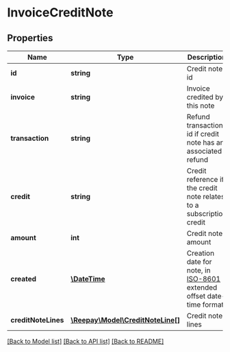 # InvoiceCreditNote

## Properties
Name | Type | Description | Notes
------------ | ------------- | ------------- | -------------
**id** | **string** | Credit note id | 
**invoice** | **string** | Invoice credited by this note | 
**transaction** | **string** | Refund transaction id if credit note has an associated refund | [optional] 
**credit** | **string** | Credit reference if the credit note relates to a subscription credit | [optional] 
**amount** | **int** | Credit note amount | 
**created** | [**\DateTime**](\DateTime.md) | Creation date for note, in [ISO-8601](http://en.wikipedia.org/wiki/ISO_8601) extended offset date-time format. | 
**creditNoteLines** | [**\Reepay\Model\CreditNoteLine[]**](CreditNoteLine.md) | Credit note lines | 

[[Back to Model list]](../README.md#documentation-for-models) [[Back to API list]](../README.md#documentation-for-api-endpoints) [[Back to README]](../README.md)


